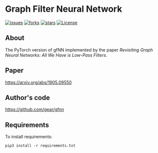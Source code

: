 # Graph Filter Neural Network
[![issues](https://img.shields.io/github/issues/hazdzz/gfNN)](https://github.com/hazdzz/gfNN/issues)
[![forks](https://img.shields.io/github/forks/hazdzz/gfNN)](https://github.com/hazdzz/gfNN/network/members)
[![stars](https://img.shields.io/github/stars/hazdzz/gfNN)](https://github.com/hazdzz/gfNN/stargazers)
[![License](https://img.shields.io/github/license/hazdzz/gfNN)](./LICENSE)

## About
The PyTorch version of gfNN implemented by the paper *Revisiting Graph Neural Networks: All We Have is Low-Pass Filters*.

## Paper
https://arxiv.org/abs/1905.09550

## Author's code
https://github.com/gear/gfnn

## Requirements
To install requirements:
```console
pip3 install -r requirements.txt
```